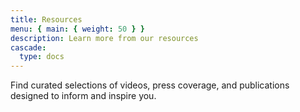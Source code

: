 ```yaml
---
title: Resources
menu: { main: { weight: 50 } }
description: Learn more from our resources
cascade:
  type: docs
---
```



Find curated selections of videos, press coverage, and publications designed to
inform and inspire you.
